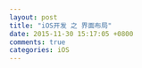 ```yaml
---
layout: post
title: "iOS开发 之 界面布局"
date: 2015-11-30 15:17:05 +0800
comments: true
categories: iOS
---
```

